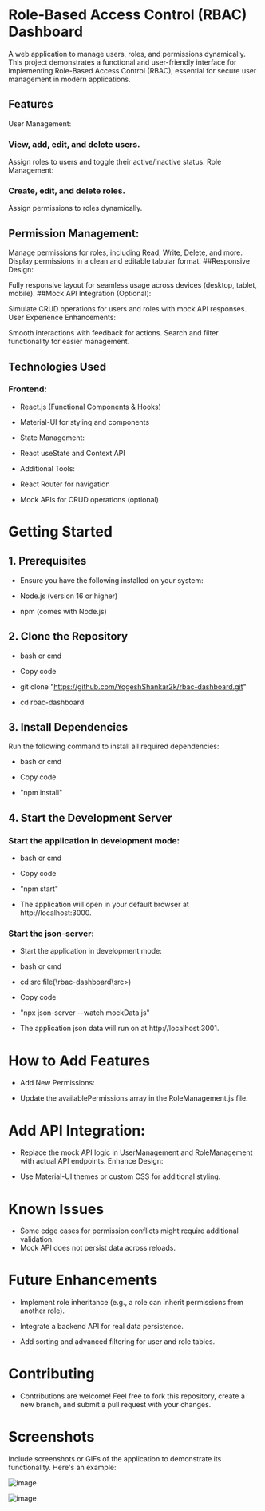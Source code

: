 # Role-Based Access Control (RBAC) Dashboard
A web application to manage users, roles, and permissions dynamically. This project demonstrates a functional and user-friendly interface for implementing Role-Based Access Control (RBAC), essential for secure user management in modern applications.

## Features
User Management:

### View, add, edit, and delete users.
Assign roles to users and toggle their active/inactive status.
Role Management:

### Create, edit, and delete roles.
Assign permissions to roles dynamically.
## Permission Management:

Manage permissions for roles, including Read, Write, Delete, and more.
Display permissions in a clean and editable tabular format.
##Responsive Design:

Fully responsive layout for seamless usage across devices (desktop, tablet, mobile).
##Mock API Integration (Optional):

Simulate CRUD operations for users and roles with mock API responses.
User Experience Enhancements:

Smooth interactions with feedback for actions.
Search and filter functionality for easier management.

## Technologies Used
### Frontend:
* React.js (Functional Components & Hooks)

* Material-UI for styling and components

* State Management:

* React useState and Context API

* Additional Tools:

* React Router for navigation

* Mock APIs for CRUD operations (optional)



# Getting Started
## 1. Prerequisites
* Ensure you have the following installed on your system:

* Node.js (version 16 or higher)

* npm (comes with Node.js)

## 2. Clone the Repository
* bash or cmd

* Copy code

* git clone "https://github.com/YogeshShankar2k/rbac-dashboard.git"

* cd rbac-dashboard

## 3. Install Dependencies
Run the following command to install all required dependencies:

* bash or cmd
  
* Copy code

* "npm install"
  
## 4. Start the Development Server
### Start the application in development mode:

* bash or cmd
  
* Copy code
  
* "npm start"
  
* The application will open in your default browser at http://localhost:3000.
  
### Start the json-server:

* Start the application in development mode:

* bash or cmd

* cd src file(\rbac-dashboard\src>) 
  
* Copy code

* "npx json-server --watch mockData.js"
  
* The application json data will run on at http://localhost:3001.

# How to Add Features
* Add New Permissions:

* Update the availablePermissions array in the RoleManagement.js file.

# Add API Integration:

* Replace the mock API logic in UserManagement and RoleManagement with actual API endpoints.
Enhance Design:

* Use Material-UI themes or custom CSS for additional styling.

# Known Issues

* Some edge cases for permission conflicts might require additional validation.
* Mock API does not persist data across reloads.

# Future Enhancements

* Implement role inheritance (e.g., a role can inherit permissions from another role).
  
* Integrate a backend API for real data persistence.
  
* Add sorting and advanced filtering for user and role tables.

# Contributing

* Contributions are welcome! Feel free to fork this repository, create a new branch, and submit a pull request with your changes.

 # Screenshots
Include screenshots or GIFs of the application to demonstrate its functionality. Here's an example:

![image](https://github.com/user-attachments/assets/fd70e44c-dd08-4546-8f06-9b1685e82c2e)

![image](https://github.com/user-attachments/assets/9c22b2d5-8ae6-4fc0-8a2a-46f18c383575)

